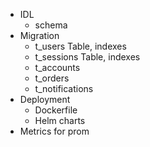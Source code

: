 - IDL
  - schema
- Migration
    - t_users Table, indexes
    - t_sessions Table, indexes
    - t_accounts
    - t_orders
    - t_notifications
- Deployment
    - Dockerfile
    - Helm charts
- Metrics for prom
